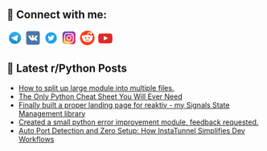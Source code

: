 ## 🔎 Connect with me:
[<img src="https://github.com/bullbesh/bullbesh/blob/main/images/Telegram.png" width="32" height="32" />](https://t.me/bullbesh)
[<img src="https://github.com/bullbesh/bullbesh/blob/main/images/VK.png" width="32" height="32" />](https://vk.com/bullbesh)
[<img src="https://github.com/bullbesh/bullbesh/blob/main/images/Twitter.png" width="32" height="32" />](https://twitter.com/bullbesh1)
[<img src="https://github.com/bullbesh/bullbesh/blob/main/images/Instagram.png" width="32" height="32" />](https://www.instagram.com/bullbesh)
[<img src="https://github.com/bullbesh/bullbesh/blob/main/images/Reddit.png" width="32" height="32" />](https://www.reddit.com/user/bullbesh)
[<img src="https://github.com/bullbesh/bullbesh/blob/main/images/YouTube.png" width="32" height="32" />](https://www.youtube.com/channel/UCtfjRs6uzgq5mfm8S06WTcg)

## 📕 Latest r/Python Posts
<!-- BLOG-POST-LIST:START -->
- [How to split up large module into multiple files.](https://www.reddit.com/r/Python/comments/1m9p1t3/how_to_split_up_large_module_into_multiple_files/)
- [The Only Python Cheat Sheet You Will Ever Need](https://www.reddit.com/r/Python/comments/1m9o70r/the_only_python_cheat_sheet_you_will_ever_need/)
- [Finally built a proper landing page for reaktiv - my Signals State Management library](https://www.reddit.com/r/Python/comments/1m9o5x2/finally_built_a_proper_landing_page_for_reaktiv/)
- [Created a small python error improvement module, feedback requested.](https://www.reddit.com/r/Python/comments/1m9m8vd/created_a_small_python_error_improvement_module/)
- [Auto Port Detection and Zero Setup: How InstaTunnel Simplifies Dev Workflows](https://www.reddit.com/r/Python/comments/1m9l2ht/auto_port_detection_and_zero_setup_how/)
<!-- BLOG-POST-LIST:END -->
